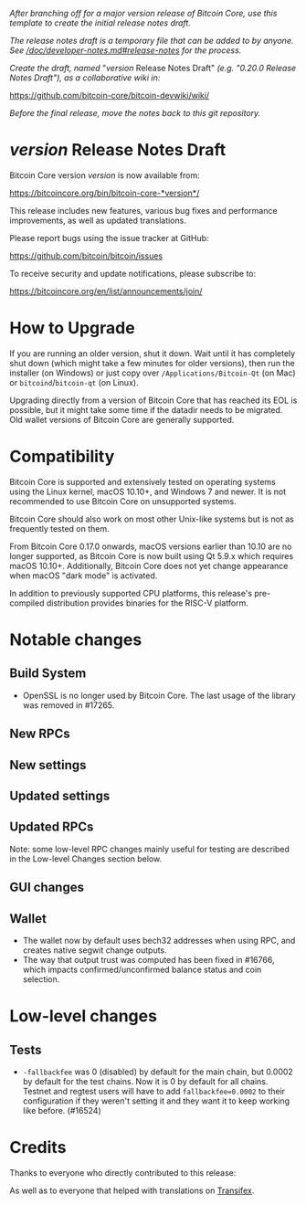 *After branching off for a major version release of Bitcoin Core, use this
template to create the initial release notes draft.*

*The release notes draft is a temporary file that can be added to by anyone. See
[/doc/developer-notes.md#release-notes](/doc/developer-notes.md#release-notes)
for the process.*

*Create the draft, named* "*version* Release Notes Draft"
*(e.g. "0.20.0 Release Notes Draft"), as a collaborative wiki in:*

https://github.com/bitcoin-core/bitcoin-devwiki/wiki/

*Before the final release, move the notes back to this git repository.*

*version* Release Notes Draft
===============================

Bitcoin Core version *version* is now available from:

  <https://bitcoincore.org/bin/bitcoin-core-*version*/>

This release includes new features, various bug fixes and performance
improvements, as well as updated translations.

Please report bugs using the issue tracker at GitHub:

  <https://github.com/bitcoin/bitcoin/issues>

To receive security and update notifications, please subscribe to:

  <https://bitcoincore.org/en/list/announcements/join/>

How to Upgrade
==============

If you are running an older version, shut it down. Wait until it has completely
shut down (which might take a few minutes for older versions), then run the
installer (on Windows) or just copy over `/Applications/Bitcoin-Qt` (on Mac)
or `bitcoind`/`bitcoin-qt` (on Linux).

Upgrading directly from a version of Bitcoin Core that has reached its EOL is
possible, but it might take some time if the datadir needs to be migrated. Old
wallet versions of Bitcoin Core are generally supported.

Compatibility
==============

Bitcoin Core is supported and extensively tested on operating systems using
the Linux kernel, macOS 10.10+, and Windows 7 and newer. It is not recommended
to use Bitcoin Core on unsupported systems.

Bitcoin Core should also work on most other Unix-like systems but is not
as frequently tested on them.

From Bitcoin Core 0.17.0 onwards, macOS versions earlier than 10.10 are no
longer supported, as Bitcoin Core is now built using Qt 5.9.x which requires
macOS 10.10+. Additionally, Bitcoin Core does not yet change appearance when
macOS "dark mode" is activated.

In addition to previously supported CPU platforms, this release's pre-compiled
distribution provides binaries for the RISC-V platform.

Notable changes
===============

Build System
------------

- OpenSSL is no longer used by Bitcoin Core. The last usage of the library
was removed in #17265.

New RPCs
--------

New settings
------------

Updated settings
----------------

Updated RPCs
------------

Note: some low-level RPC changes mainly useful for testing are described in the
Low-level Changes section below.

GUI changes
-----------

Wallet
------

- The wallet now by default uses bech32 addresses when using RPC, and creates native segwit change outputs.
- The way that output trust was computed has been fixed in #16766, which impacts confirmed/unconfirmed balance status and coin selection.

Low-level changes
=================

Tests
-----

- `-fallbackfee` was 0 (disabled) by default for the main chain, but 0.0002 by default for the test chains. Now it is 0
  by default for all chains. Testnet and regtest users will have to add `fallbackfee=0.0002` to their configuration if
  they weren't setting it and they want it to keep working like before. (#16524)

Credits
=======

Thanks to everyone who directly contributed to this release:


As well as to everyone that helped with translations on
[Transifex](https://www.transifex.com/bitcoin/bitcoin/).
